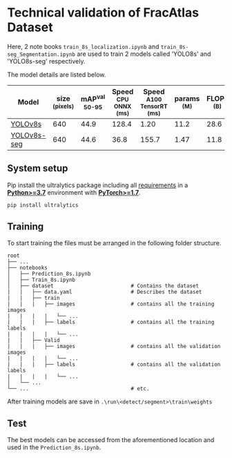 # Technical validation of FracAtlas Dataset

Here, 2 note books `train_8s_localization.ipynb` and `train_8s-seg_Segmentation.ipynb` are used to train 2 models called 'YOLO8s' and 'YOLO8s-seg' respectively. 

The model details are listed below.

| Model| size<br><sup>(pixels) | mAP<sup>val<br>50-95 | Speed<br><sup>CPU ONNX<br>(ms) | Speed<br><sup>A100 TensorRT<br>(ms) | params<br><sup>(M) | FLOPs<br><sup>(B) |
| ---- | --- | --- | --- | --- | --- | --- |
| [YOLOv8s](https://github.com/ultralytics/assets/releases/download/v0.0.0/yolov8s.pt) | 640| 44.9| 128.4| 1.20| 11.2| 28.6|
| [YOLOv8s-seg](https://github.com/ultralytics/assets/releases/download/v0.0.0/yolov8s-seg.pt) | 640| 44.6| 36.8| 155.7| 1.47| 11.8| 42.6|

## System setup

Pip install the ultralytics package including all [requirements](https://github.com/ultralytics/ultralytics/blob/main/requirements.txt) in a [**Python>=3.7**](https://www.python.org/) environment with [**PyTorch>=1.7**](https://pytorch.org/get-started/locally/).

```bash
pip install ultralytics
```

## Training 
To start training the files must be arranged in the following folder structure. 

    root
    ├── ...
    ├── notebooks
    │   ├── Prediction_8s.ipynb
    │   ├── Train_8s.ipynb
    │   ├── dataset                         # Contains the dataset
    |   |   ├── data.yaml                   # Describes the dataset
    |   |   ├── train
    |   |   |   ├── images                  # contains all the training images
    |   |   |   |   └── ... 
    |   |   |   ├── labels                  # contains all the training labels
    |   |   |   |   └── ... 
    |   |   ├── Valid
    |   |   |   ├── images                  # contains all the validation images
    |   |   |   |   └── ... 
    |   |   |   ├── labels                  # contains all the validation labels
    |   |   |   |   └── ... 
    │   └── ...                 
    └── ...                                 # etc.

After training models are save in `.\run\<detect/segment>\train\weights`

## Test
The best models can be accessed from the aforementioned location and used in the `Prediction_8s.ipynb`.
